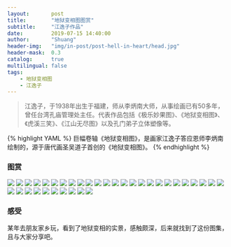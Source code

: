```yaml
---
layout:       post
title:        "地狱变相图图赏"
subtitle:     "江逸子作品"
date:         2019-07-15 14:40:00
author:       "Shuang"
header-img:   "img/in-post/post-hell-in-heart/head.jpg"
header-mask:  0.3
catalog:      true
multilingual: false
tags:
    - 地狱变相图
    - 江逸子
---
```


> 江逸子，于1938年出生于福建，师从李炳南大师，从事绘画已有50多年，曾任台湾孔庙管理处主任。代表作品包括《极乐妙果图》、《地狱变相图》、《虎溪三笑》、《江山无尽图》以及孔门弟子立体塑像等。

{% highlight YAML %}
巨幅卷轴《地狱变相图》，是画家江逸子答应恩师李炳南绘制的，源于唐代画圣吴道子首创的《地狱变相图》。
{% endhighlight %}

### 图赏
![](/img/in-post/post-hell-in-heart/01.jpg)
![](/img/in-post/post-hell-in-heart/02.jpg)
![](/img/in-post/post-hell-in-heart/03.jpg)
![](/img/in-post/post-hell-in-heart/04.jpg)
![](/img/in-post/post-hell-in-heart/05.jpg)
![](/img/in-post/post-hell-in-heart/06.jpg)
![](/img/in-post/post-hell-in-heart/07.jpg)
![](/img/in-post/post-hell-in-heart/08.jpg)
![](/img/in-post/post-hell-in-heart/09.jpg)
![](/img/in-post/post-hell-in-heart/10.jpg)
![](/img/in-post/post-hell-in-heart/11.jpg)
![](/img/in-post/post-hell-in-heart/12.jpg)
![](/img/in-post/post-hell-in-heart/13.jpg)
![](/img/in-post/post-hell-in-heart/14.jpg)
![](/img/in-post/post-hell-in-heart/15.jpg)
![](/img/in-post/post-hell-in-heart/16.jpg)
![](/img/in-post/post-hell-in-heart/17.jpg)
![](/img/in-post/post-hell-in-heart/18.jpg)
![](/img/in-post/post-hell-in-heart/19.jpg)
![](/img/in-post/post-hell-in-heart/20.jpg)
![](/img/in-post/post-hell-in-heart/21.jpg)
![](/img/in-post/post-hell-in-heart/22.jpg)
![](/img/in-post/post-hell-in-heart/23.jpg)
![](/img/in-post/post-hell-in-heart/24.jpg)
![](/img/in-post/post-hell-in-heart/25.jpg)
![](/img/in-post/post-hell-in-heart/26.jpg)
![](/img/in-post/post-hell-in-heart/27.jpg)
![](/img/in-post/post-hell-in-heart/28.jpg)
![](/img/in-post/post-hell-in-heart/29.jpg)
![](/img/in-post/post-hell-in-heart/30.jpg)
![](/img/in-post/post-hell-in-heart/31.jpg)
![](/img/in-post/post-hell-in-heart/32.jpg)
![](/img/in-post/post-hell-in-heart/33.jpg)
![](/img/in-post/post-hell-in-heart/34.jpg)
![](/img/in-post/post-hell-in-heart/35.jpg)

### 感受

某年去朋友家乡玩，看到了地狱变相的实景，感触颇深，后来就找到了这份图集，且与大家分享吧。

